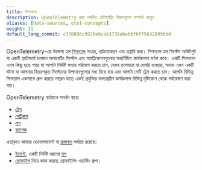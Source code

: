 ```yaml
---
title: সিগন্যাল
description: OpenTelemetry দ্বারা সমর্থিত টেলিমেট্রির বিভাগগুলো সম্পর্কে জানুন
aliases: [data-sources, otel-concepts]
weight: 11
default_lang_commit: c370886c9926e6cab3738ababbf6ff5692899bbd
---
```


OpenTelemetry-এর উদ্দেশ্য হল [সিগন্যাল][signals] সংগ্রহ, প্রক্রিয়াকরণ এবং রপ্তানি করা।
সিগন্যাল হল সিস্টেম আউটপুট যা একটি প্ল্যাটফর্মে চলমান অপারেটিং সিস্টেম
এবং অ্যাপ্লিকেশনগুলোর অন্তর্নিহিত কার্যকলাপ বর্ণনা করে। একটি সিগন্যাল এমন
কিছু হতে পারে যা আপনি নির্দিষ্ট সময়ে পরিমাপ করতে চান, যেমন তাপমাত্রা
বা মেমরি ব্যবহার, অথবা এমন একটি ঘটনা যা আপনার বিতরণকৃত সিস্টেমের
উপাদানগুলোর মধ্য দিয়ে যায় এবং আপনি সেটি ট্রেস করতে চান। আপনি বিভিন্ন সিগন্যাল
একসাথে গ্রুপ করতে পারেন যাতে একই প্রযুক্তির অভ্যন্তরীণ কার্যকলাপ বিভিন্ন দৃষ্টিকোণ থেকে
পর্যবেক্ষণ করা যায়।

OpenTelemetry বর্তমানে সমর্থন করে:

- [ট্রেস](traces)
- [মেট্রিকস](metrics)
- [লগ](logs)
- [ব্যাগেজ](baggage)

এছাড়াও আন্ডার ডেভেলপমেন্ট বা [প্রস্তাবনা][proposal] পর্যায়ে রয়েছে:

- [ইভেন্ট][Events], একটি নির্দিষ্ট ধরনের [লগ](logs)
- [প্রোফাইল][Profiles] নিয়ে কাজ করছে প্রোফাইলিং ওয়ার্কিং গ্রুপ।

[Events]: /docs/specs/otel/logs/data-model/#events
[Profiles]:
  https://github.com/open-telemetry/opentelemetry-specification/blob/main/oteps/profiles/0212-profiling-vision.md
[proposal]:
  https://github.com/open-telemetry/opentelemetry-specification/tree/main/oteps/#readme
[signals]: /docs/specs/otel/glossary/#signals
